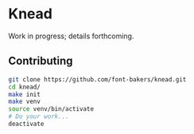 # Knead

Work in progress; details forthcoming.

## Contributing

```bash
git clone https://github.com/font-bakers/knead.git
cd knead/
make init
make venv
source venv/bin/activate
# Do your work...
deactivate
```
